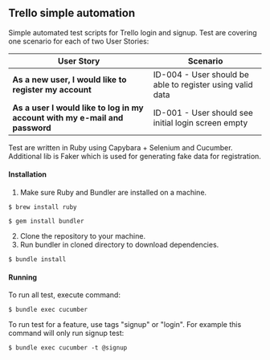 ## Trello simple automation
Simple automated test scripts for Trello login and signup.
Test are covering one scenario for each of two User Stories: 

| User Story |   Scenario 
|-----|-----|
| **As a new user, I would like to register my account**  | ID-004 - User should be able to register using valid data |
| **As a user I would like to log in my account with my e-mail and password**  | ID-001 - User should see initial login screen empty|


Test are written in Ruby using Capybara + Selenium and Cucumber. Additional lib is Faker which is used for generating fake data for registration. 

#### Installation 

1. Make sure Ruby and Bundler are installed on a machine. 
```
$ brew install ruby
```
```
$ gem install bundler
```
2. Clone the repository to your machine. 
3. Run bundler in cloned directory to download dependencies. 
```
$ bundle install
```
#### Running
To run all test, execute command: 
```
$ bundle exec cucumber 
```

To run test for a feature, use tags "signup" or "login". For example this command will only run signup test: 
```
$ bundle exec cucumber -t @signup
```

